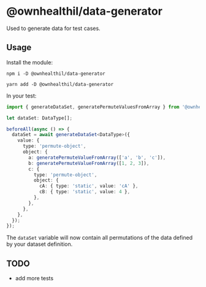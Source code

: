 # @ownhealthil/data-generator

Used to generate data for test cases.

## Usage

Install the module:

```shell
npm i -D @ownhealthil/data-generator
```

```shell
yarn add -D @ownhealthil/data-generator
```

In your test:

```typescript
import { generateDataSet, generatePermuteValuesFromArray } from '@ownhealthil/data-generator';

let dataSet: DataType[];

beforeAll(async () => {
  dataSet = await generateDataSet<DataType>({
    value: {
      type: 'permute-object',
      object: {
        a: generatePermuteValueFromArray(['a', 'b', 'c']),
        b: generatePermuteValueFromArray([1, 2, 3]),
        c: {
          type: 'permute-object',
          object: {
            cA: { type: 'static', value: 'cA' },
            cB: { type: 'static', value: 4 },
          },
        },
      },
    },
  });
});
```

The `dataSet` variable will now contain all permutations of the data defined by your dataset definition.

## TODO

- add more tests
